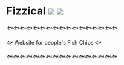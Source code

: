 # Fizzical ![](https://img.shields.io/badge/Python-3.5-3572A5.svg?style=plastic) ![](https://img.shields.io/badge/Status-Completed-008000.svg?style=plastic) 

🐟🐟🐟🐟🐟🐟🐟🐟🐟🐟🐟🐟🐟🐟🐟🐟🐟

🐟 Website for people's Fish Chips 🐟

🐟🐟🐟🐟🐟🐟🐟🐟🐟🐟🐟🐟🐟🐟🐟🐟🐟
